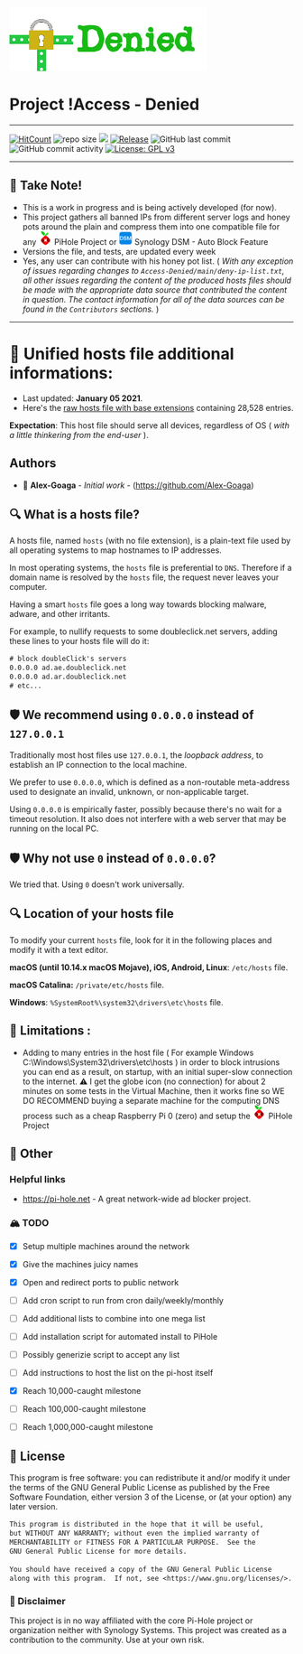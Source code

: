 ![Logo](https://github.com/Alex-Goaga/Access-Denied/blob/main/includes/logo.png)

# Project !Access - Denied
----
[![HitCount](http://hits.dwyl.com/Alex-Goaga/Access-Denied.svg)](http://hits.dwyl.com/Alex-Goaga/Access-Denied) <img src="https://img.shields.io/github/repo-size/Alex-Goaga/Access-Denied?label=Repo%20Size&color=orange" alt="repo size" >  <img src="https://tokei.rs/b1/github/Alex-Goaga/Access-Denied">  [![Release](https://img.shields.io/github/release/Alex-Goaga/Access-Denied.svg)](https://github.com/Alex-Goaga/Access-Denied/releases/latest)   <img alt="GitHub last commit" src="https://img.shields.io/github/last-commit/Alex-Goaga/Access-Denied">  <img alt="GitHub commit activity" src="https://img.shields.io/github/commit-activity/y/Alex-Goaga/Access-Denied">  [![License: GPL v3](https://img.shields.io/badge/License-GPLv3-blue.svg)](https://www.gnu.org/licenses/gpl-3.0)




----

##  🏁 **Take Note!**
* This is a work in progress and is being actively developed (for now).
* This project gathers all banned IPs from different server logs and honey pots around the plain and compress them into one compatible file for any <img src="https://raw.githubusercontent.com/Alex-Goaga/Access-Denied/main/includes/pihole-logo.png" alt="Pi-hole" height="24"/> PiHole Project or <img src="https://raw.githubusercontent.com/Alex-Goaga/Access-Denied/main/includes/synology-logo.png" alt="Pi-hole" height="24"/>  Synology DSM - Auto Block Feature
* Versions the file, and tests, are updated every week 
* Yes, any user can contribute with his honey pot list. ( *With any exception of issues regarding changes to `Access-Denied/main/deny-ip-list.txt`, all other issues regarding the content of the produced hosts files should be made with the appropriate data source that contributed the content in question. The contact information for all of the data sources can be found in the `Contributors` sections.* )
----

# 📰 Unified hosts file additional informations:

* Last updated: **January 05 2021**.
* Here's the [raw hosts file with base extensions](https://raw.githubusercontent.com/Alex-Goaga/Access-Denied/main/deny-ip-list.txt) containing 28,528 entries.

**Expectation**: This host file should serve all devices, regardless of OS ( *with a little thinkering from the end-user* ).

## Authors

* 🍻 **Alex-Goaga** - *Initial work* - (https://github.com/Alex-Goaga)

## 🔍 What is a hosts file?

A hosts file, named `hosts` (with no file extension), is a plain-text file
used by all operating systems to map hostnames to IP addresses.

In most operating systems, the `hosts` file is preferential to `DNS`.
Therefore if a domain name is resolved by the `hosts` file, the request never
leaves your computer.

Having a smart `hosts` file goes a long way towards blocking malware, adware,
and other irritants.

For example, to nullify requests to some doubleclick.net servers, adding these
lines to your hosts file will do it:

```text
# block doubleClick's servers
0.0.0.0 ad.ae.doubleclick.net
0.0.0.0 ad.ar.doubleclick.net
# etc...
```

## 🛡️ We recommend using `0.0.0.0` instead of `127.0.0.1`

Traditionally most host files use `127.0.0.1`, the *loopback address*, to establish an IP connection to the local machine.

We prefer to use `0.0.0.0`, which is defined as a non-routable meta-address used to designate an invalid, unknown, or non-applicable target.

Using `0.0.0.0` is empirically faster, possibly because there's no wait for a timeout resolution. It also does not
interfere with a web server that may be running on the local PC.

## 🛡️ Why not use `0` instead of `0.0.0.0`?

We tried that.  Using `0` doesn't work universally.


## 🔍 Location of your hosts file

To modify your current `hosts` file, look for it in the following places and modify it with a text
editor.

**macOS (until 10.14.x macOS Mojave), iOS, Android, Linux**: `/etc/hosts` file.

**macOS Catalina:** `/private/etc/hosts` file.

**Windows**: `%SystemRoot%\system32\drivers\etc\hosts` file.

## 🐌 Limitations :
*  Adding to many entries in the host file ( For example Windows C:\Windows\System32\drivers\etc\hosts ) in order to block intrusions you can end as a result, on startup, with an initial super-slow connection to the internet. ⚠️ I get the globe icon (no connection) for about 2 minutes on some tests in the Virtual Machine, then it works fine so WE DO RECOMMEND buying a separate machine for the computing DNS process such as a cheap Raspberry Pi 0 (zero) and setup the <img src="https://raw.githubusercontent.com/Alex-Goaga/Access-Denied/main/includes/pihole-logo.png" alt="Pi-hole" height="24"/> PiHole Project 


## 📜 Other

### Helpful links
* https://pi-hole.net - A great network-wide ad blocker project.

### 🏔️ TODO
- [X] Setup multiple machines around the network
- [X] Give the machines juicy names 
- [X] Open and redirect ports to public network
- [ ] Add cron script to run from cron daily/weekly/monthly
- [ ] Add additional lists to combine into one mega list
- [ ] Add installation script for automated install to PiHole
- [ ] Possibly generizie script to accept any list
- [ ] Add instructions to host the list on the pi-host itself
- [X] Reach 10,000-caught milestone
- [ ] Reach 100,000-caught milestone
- [ ] Reach 1,000,000-caught milestone


## 📜 License

This program is free software: you can redistribute it and/or modify
    it under the terms of the GNU General Public License as published by
    the Free Software Foundation, either version 3 of the License, or
    (at your option) any later version.

    This program is distributed in the hope that it will be useful,
    but WITHOUT ANY WARRANTY; without even the implied warranty of
    MERCHANTABILITY or FITNESS FOR A PARTICULAR PURPOSE.  See the
    GNU General Public License for more details.

    You should have received a copy of the GNU General Public License
    along with this program.  If not, see <https://www.gnu.org/licenses/>.

### 📜 Disclaimer
This project is in no way affiliated with the core Pi-Hole project or organization neither with Synology Systems. This project was created as a contribution to the community. Use at your own risk.
